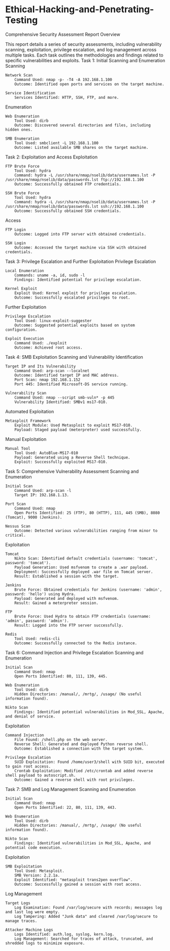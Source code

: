 # Ethical-Hacking-and-Penetrating-Testing
Comprehensive Security Assessment Report
Overview

This report details a series of security assessments, including vulnerability scanning, exploitation, privilege escalation, and log management across multiple tasks. Each task outlines the methodologies and findings related to specific vulnerabilities and exploits.
Task 1: Initial Scanning and Enumeration
Scanning

    Network Scan
        Command Used: nmap -p- -T4 -A 192.168.1.100
        Outcome: Identified open ports and services on the target machine.

    Service Identification
        Services Identified: HTTP, SSH, FTP, and more.

Enumeration

    Web Enumeration
        Tool Used: dirb
        Outcome: Discovered several directories and files, including hidden ones.

    SMB Enumeration
        Tool Used: smbclient -L 192.168.1.100
        Outcome: Listed available SMB shares on the target machine.

Task 2: Exploitation and Access
Exploitation

    FTP Brute Force
        Tool Used: hydra
        Command: hydra -L /usr/share/nmap/nselib/data/usernames.lst -P /usr/share/nmap/nselib/data/passwords.lst ftp://192.168.1.100
        Outcome: Successfully obtained FTP credentials.

    SSH Brute Force
        Tool Used: hydra
        Command: hydra -L /usr/share/nmap/nselib/data/usernames.lst -P /usr/share/nmap/nselib/data/passwords.lst ssh://192.168.1.100
        Outcome: Successfully obtained SSH credentials.

Access

    FTP Login
        Outcome: Logged into FTP server with obtained credentials.

    SSH Login
        Outcome: Accessed the target machine via SSH with obtained credentials.

Task 3: Privilege Escalation and Further Exploitation
Privilege Escalation

    Local Enumeration
        Commands: uname -a, id, sudo -l
        Findings: Identified potential for privilege escalation.

    Kernel Exploit
        Exploit Used: Kernel exploit for privilege escalation.
        Outcome: Successfully escalated privileges to root.

Further Exploitation

    Privilege Escalation
        Tool Used: linux-exploit-suggester
        Outcome: Suggested potential exploits based on system configuration.

    Exploit Execution
        Command Used: ./exploit
        Outcome: Achieved root access.

Task 4: SMB Exploitation
Scanning and Vulnerability Identification

    Target IP and Its Vulnerability
        Command Used: arp-scan --localnet
        Outcome: Identified target IP and MAC address.
        Port Scan: nmap 192.168.1.152
        Port 445: Identified Microsoft-DS service running.

    Vulnerability Scan
        Command Used: nmap --script smb-vuln* -p 445
        Vulnerability Identified: SMBv1 ms17-010.

Automated Exploitation

    Metasploit Framework
        Exploit Module: Used Metasploit to exploit MS17-010.
        Payload: Staged payload (meterpreter) used successfully.

Manual Exploitation

    Manual Tool
        Tool Used: AutoBlue-MS17-010
        Payload: Generated using a Reverse Shell technique.
        Exploit: Successfully exploited MS17-010.

Task 5: Comprehensive Vulnerability Assessment
Scanning and Enumeration

    Initial Scan
        Command Used: arp-scan -l
        Target IP: 192.168.1.13.

    Port Scan
        Command Used: nmap
        Open Ports Identified: 25 (FTP), 80 (HTTP), 111, 445 (SMB), 8080 (Tomcat), 9000 (Jenkins).

    Nessus Scan
        Outcome: Detected various vulnerabilities ranging from minor to critical.

Exploitation

    Tomcat
        Nikto Scan: Identified default credentials (username: 'tomcat', password: 'tomcat').
        Payload Generation: Used msfvenom to create a .war payload.
        Deployment: Successfully deployed .war file on Tomcat server.
        Result: Established a session with the target.

    Jenkins
        Brute Force: Obtained credentials for Jenkins (username: 'admin', password: 'hello') using Hydra.
        Payload: Generated and deployed with msfvenom.
        Result: Gained a meterpreter session.

    FTP
        Brute Force: Used Hydra to obtain FTP credentials (username: 'admin', password: 'admin').
        Result: Logged into the FTP server successfully.

    Redis
        Tool Used: redis-cli
        Outcome: Successfully connected to the Redis instance.

Task 6: Command Injection and Privilege Escalation
Scanning and Enumeration

    Initial Scan
        Command Used: nmap
        Open Ports Identified: 80, 111, 139, 445.

    Web Enumeration
        Tool Used: dirb
        Hidden Directories: /manual/, /mrtg/, /usage/ (No useful information found).

    Nikto Scan
        Findings: Identified potential vulnerabilities in Mod_SSL, Apache, and denial of service.

Exploitation

    Command Injection
        File Found: /shell.php on the web server.
        Reverse Shell: Generated and deployed Python reverse shell.
        Outcome: Established a connection with the target system.

    Privilege Escalation
        SUID Exploitation: Found /home/user3/shell with SUID bit, executed to gain root access.
        Crontab Exploitation: Modified /etc/crontab and added reverse shell payload to autoscript.sh.
        Outcome: Gained a reverse shell with root privileges.

Task 7: SMB and Log Management
Scanning and Enumeration

    Initial Scan
        Command Used: nmap
        Open Ports Identified: 22, 80, 111, 139, 443.

    Web Enumeration
        Tool Used: dirb
        Hidden Directories: /manual/, /mrtg/, /usage/ (No useful information found).

    Nikto Scan
        Findings: Identified vulnerabilities in Mod_SSL, Apache, and potential code execution.

Exploitation

    SMB Exploitation
        Tool Used: Metasploit.
        SMB Version: 2.2.1a.
        Exploit Identified: "metasploit trans2pen overflow".
        Outcome: Successfully gained a session with root access.

Log Management

    Target Logs
        Log Examination: Found /var/log/secure with records; messages log and last log were empty.
        Log Tampering: Added "Junk data" and cleared /var/log/secure to manage traces.

    Attacker Machine Logs
        Logs Identified: auth.log, syslog, kern.log.
        Log Management: Searched for traces of attack, truncated, and shredded logs to minimize exposure.
